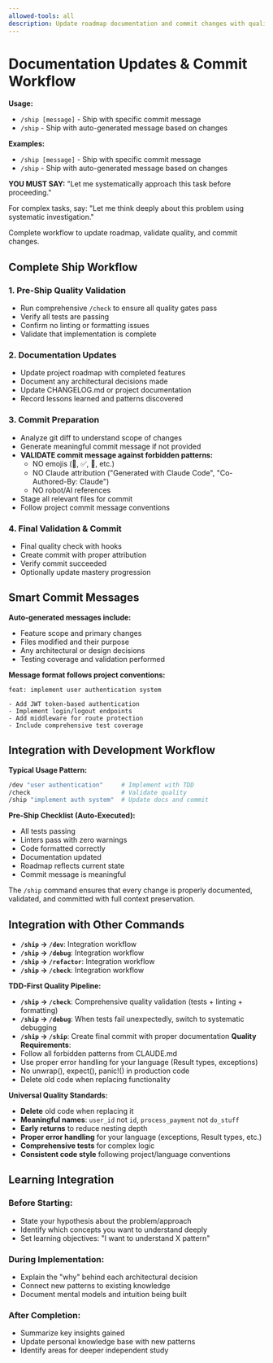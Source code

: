 ```yaml
---
allowed-tools: all
description: Update roadmap documentation and commit changes with quality validation
---
```

# Documentation Updates & Commit Workflow

**Usage:**
- `/ship [message]` - Ship with specific commit message
- `/ship` - Ship with auto-generated message based on changes

**Examples:**
- `/ship [message]` - Ship with specific commit message
- `/ship` - Ship with auto-generated message based on changes

**YOU MUST SAY:** "Let me systematically approach this task before proceeding."

For complex tasks, say: "Let me think deeply about this problem using systematic investigation."


Complete workflow to update roadmap, validate quality, and commit changes.

## Complete Ship Workflow

### **1. Pre-Ship Quality Validation**
- Run comprehensive `/check` to ensure all quality gates pass
- Verify all tests are passing
- Confirm no linting or formatting issues
- Validate that implementation is complete

### **2. Documentation Updates**
- Update project roadmap with completed features
- Document any architectural decisions made
- Update CHANGELOG.md or project documentation
- Record lessons learned and patterns discovered

### **3. Commit Preparation**
- Analyze git diff to understand scope of changes
- Generate meaningful commit message if not provided
- **VALIDATE commit message against forbidden patterns:**
  - NO emojis (🤖, ✅, 🔧, etc.)
  - NO Claude attribution ("Generated with Claude Code", "Co-Authored-By: Claude")
  - NO robot/AI references
- Stage all relevant files for commit
- Follow project commit message conventions

### **4. Final Validation & Commit**
- Final quality check with hooks
- Create commit with proper attribution
- Verify commit succeeded
- Optionally update mastery progression

## Smart Commit Messages

**Auto-generated messages include:**
- Feature scope and primary changes
- Files modified and their purpose
- Any architectural or design decisions
- Testing coverage and validation performed

**Message format follows project conventions:**
```
feat: implement user authentication system

- Add JWT token-based authentication
- Implement login/logout endpoints  
- Add middleware for route protection
- Include comprehensive test coverage
```

## Integration with Development Workflow

**Typical Usage Pattern:**
```bash
/dev "user authentication"     # Implement with TDD
/check                         # Validate quality
/ship "implement auth system"  # Update docs and commit
```

**Pre-Ship Checklist (Auto-Executed):**
- All tests passing
- Linters pass with zero warnings
- Code formatted correctly
- Documentation updated
- Roadmap reflects current state
- Commit message is meaningful

The `/ship` command ensures that every change is properly documented, validated, and committed with full context preservation.
## Integration with Other Commands

- **`/ship` → `/dev`**: Integration workflow
- **`/ship` → `/debug`**: Integration workflow
- **`/ship` → `/refactor`**: Integration workflow
- **`/ship` → `/check`**: Integration workflow

**TDD-First Quality Pipeline:**
- **`/ship` → `/check`**: Comprehensive quality validation (tests + linting + formatting)
- **`/ship` → `/debug`**: When tests fail unexpectedly, switch to systematic debugging  
- **`/ship` → `/ship`**: Create final commit with proper documentation
**Quality Requirements**:
- Follow all forbidden patterns from CLAUDE.md
- Use proper error handling for your language (Result types, exceptions)
- No unwrap(), expect(), panic!() in production code
- Delete old code when replacing functionality

**Universal Quality Standards:**
- **Delete** old code when replacing it
- **Meaningful names**: `user_id` not `id`, `process_payment` not `do_stuff`
- **Early returns** to reduce nesting depth
- **Proper error handling** for your language (exceptions, Result types, etc.)
- **Comprehensive tests** for complex logic
- **Consistent code style** following project/language conventions
## Learning Integration

### **Before Starting**:
- State your hypothesis about the problem/approach
- Identify which concepts you want to understand deeply
- Set learning objectives: "I want to understand X pattern"

### **During Implementation**:
- Explain the "why" behind each architectural decision
- Connect new patterns to existing knowledge
- Document mental models and intuition being built

### **After Completion**:
- Summarize key insights gained
- Update personal knowledge base with new patterns
- Identify areas for deeper independent study